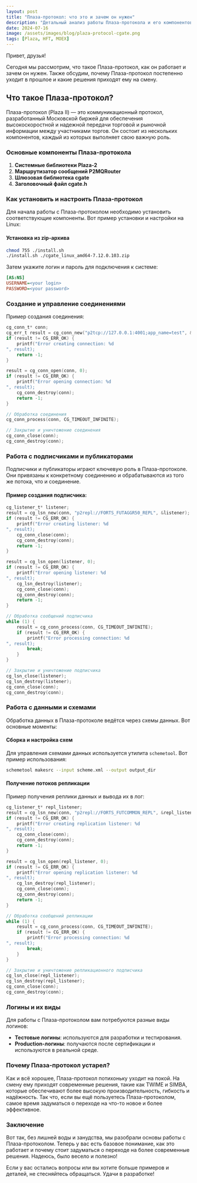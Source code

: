 ```yaml
---
layout: post
title: "Плаза-протокол: что это и зачем он нужен"
description: "Детальный анализ работы Плаза-протокола и его компонентов."
date: 2024-07-16
image: /assets/images/blog/plaza-protocol-cgate.png
tags: [Plaza, HFT, MOEX]
---
```


Привет, друзья!

Сегодня мы рассмотрим, что такое Плаза-протокол, как он работает и зачем он нужен. Также обсудим, почему Плаза-протокол постепенно уходит в прошлое и какие решения приходят ему на смену.

## Что такое Плаза-протокол?

Плаза-протокол (Plaza II) — это коммуникационный протокол, разработанный Московской биржей для обеспечения высокоскоростной и надежной передачи торговой и рыночной информации между участниками торгов. Он состоит из нескольких компонентов, каждый из которых выполняет свою важную роль.

### Основные компоненты Плаза-протокола

1. **Системные библиотеки Plaza-2**
2. **Маршрутизатор сообщений P2MQRouter**
3. **Шлюзовая библиотека cgate**
4. **Заголовочный файл cgate.h**

### Как установить и настроить Плаза-протокол

Для начала работы с Плаза-протоколом необходимо установить соответствующие компоненты. Вот пример установки и настройки на Linux:

#### Установка из zip-архива

```sh
chmod 755 ./install.sh
./install.sh ./cgate_linux_amd64-7.12.0.103.zip
```

Затем укажите логин и пароль для подключения к системе:

```ini
[AS:NS]
USERNAME=<your login>
PASSWORD=<your password>
```

### Создание и управление соединениями

Пример создания соединения:

```c
cg_conn_t* conn;
cg_err_t result = cg_conn_new("p2tcp://127.0.0.1:4001;app_name=test", &conn);
if (result != CG_ERR_OK) {
    printf("Error creating connection: %d
", result);
    return -1;
}

result = cg_conn_open(conn, 0);
if (result != CG_ERR_OK) {
    printf("Error opening connection: %d
", result);
    cg_conn_destroy(conn);
    return -1;
}

// Обработка соединения
cg_conn_process(conn, CG_TIMEOUT_INFINITE);

// Закрытие и уничтожение соединения
cg_conn_close(conn);
cg_conn_destroy(conn);
```

### Работа с подписчиками и публикаторами

Подписчики и публикаторы играют ключевую роль в Плаза-протоколе. Они привязаны к конкретному соединению и обрабатываются из того же потока, что и соединение.

#### Пример создания подписчика:

```c
cg_listener_t* listener;
result = cg_lsn_new(conn, "p2repl://FORTS_FUTAGGR50_REPL", &listener);
if (result != CG_ERR_OK) {
    printf("Error creating listener: %d
", result);
    cg_conn_close(conn);
    cg_conn_destroy(conn);
    return -1;
}

result = cg_lsn_open(listener, 0);
if (result != CG_ERR_OK) {
    printf("Error opening listener: %d
", result);
    cg_lsn_destroy(listener);
    cg_conn_close(conn);
    cg_conn_destroy(conn);
    return -1;
}

// Обработка сообщений подписчика
while (1) {
    result = cg_conn_process(conn, CG_TIMEOUT_INFINITE);
    if (result != CG_ERR_OK) {
        printf("Error processing connection: %d
", result);
        break;
    }
}

// Закрытие и уничтожение подписчика
cg_lsn_close(listener);
cg_lsn_destroy(listener);
cg_conn_close(conn);
cg_conn_destroy(conn);
```

### Работа с данными и схемами

Обработка данных в Плаза-протоколе ведётся через схемы данных. Вот основные моменты:

#### Сборка и настройка схем

Для управления схемами данных используется утилита `schemetool`. Вот пример использования:

```sh
schemetool makesrc --input scheme.xml --output output_dir
```

#### Получение потоков репликации

Пример получения реплики данных и вывода их в лог:

```c
cg_listener_t* repl_listener;
result = cg_lsn_new(conn, "p2repl://FORTS_FUTCOMMON_REPL", &repl_listener);
if (result != CG_ERR_OK) {
    printf("Error creating replication listener: %d
", result);
    cg_conn_close(conn);
    cg_conn_destroy(conn);
    return -1;
}

result = cg_lsn_open(repl_listener, 0);
if (result != CG_ERR_OK) {
    printf("Error opening replication listener: %d
", result);
    cg_lsn_destroy(repl_listener);
    cg_conn_close(conn);
    cg_conn_destroy(conn);
    return -1;
}

// Обработка сообщений репликации
while (1) {
    result = cg_conn_process(conn, CG_TIMEOUT_INFINITE);
    if (result != CG_ERR_OK) {
        printf("Error processing connection: %d
", result);
        break;
    }
}

// Закрытие и уничтожение репликационного подписчика
cg_lsn_close(repl_listener);
cg_lsn_destroy(repl_listener);
cg_conn_close(conn);
cg_conn_destroy(conn);
```

### Логины и их виды

Для работы с Плаза-протоколом вам потребуются разные виды логинов:

- **Тестовые логины**: используются для разработки и тестирования.
- **Production-логины**: получаются после сертификации и используются в реальной среде.

### Почему Плаза-протокол устарел?

Как и всё хорошее, Плаза-протокол потихоньку уходит на покой. На смену ему приходят современные решения, такие как TWIME и SIMBA, которые обеспечивают более высокую производительность, гибкость и надёжность. Так что, если вы ещё пользуетесь Плаза-протоколом, самое время задуматься о переходе на что-то новое и более эффективное.

### Заключение

Вот так, без лишней воды и занудства, мы разобрали основы работы с Плаза-протоколом. Теперь у вас есть базовое понимание, как это работает и почему стоит задуматься о переходе на более современные решения. Надеюсь, было весело и полезно!

Если у вас остались вопросы или вы хотите больше примеров и деталей, не стесняйтесь обращаться. Удачи в разработке!
